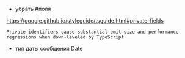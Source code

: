 - убрать #поля

https://google.github.io/styleguide/tsguide.html#private-fields

`Private identifiers cause substantial emit size and performance regressions when down-leveled by TypeScript`

- тип даты сообщения Date
